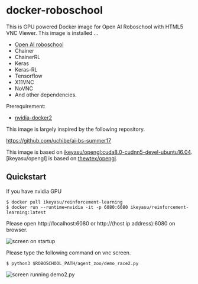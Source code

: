 # docker-roboschool

This is GPU powered Docker image for Open AI Roboschool with HTML5 VNC Viewer.
This image is installed ...

* [Open AI roboschool](https://github.com/openai/roboschool)
* Chainer
* ChainerRL
* Keras
* Keras-RL
* Tensorflow
* X11VNC
* NoVNC
* And other dependencies.

Prerequirement:

* [nvidia-docker2](https://github.com/NVIDIA/nvidia-docker#quickstart)

This image is largely inspired by the following repository.

https://github.com/uchibe/ai-bs-summer17

This image is based on [ikeyasu/opengl:cuda8.0-cudnn5-devel-ubuntu16.04](https://hub.docker.com/r/ikeyasu/docker-opengl/).
[ikeyasu/opengl] is based on [thewtex/opengl](https://hub.docker.com/r/thewtex/opengl/).

## Quickstart

If you have nvidia GPU

```
$ docker pull ikeyasu/reinforcement-learning
$ docker run --runtime=nvidia -it -p 6080:6080 ikeyasu/reinforcement-learning:latest
```

Please open http://localhost:6080 or http://(host ip address):6080 on browser.

![screen on startup](./doc/screen1.png)

Please type the following command on vnc screen.

```
$ python3 $ROBOSCHOOL_PATH/agent_zoo/demo_race2.py
```

![screen running demo2.py](./doc/screen2.png)

